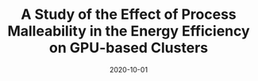 ---
title: "A Study of the Effect of Process Malleability in the Energy Efficiency on GPU-based Clusters"
collection: publications
permalink: /publication/2020-10-01-A-Study-of-the-Effect-of-Process-Malleability-in-the-Energy-Efficiency-on-GPU-based-Clusters
type: "journal"
date: 2020-10-01
venue: '<em>Journal of Supercomputing</em>(76), pp. 255-274'
citation: ' <strong>S. Iserte</strong>, and  K. Rojek, &quot;A Study of the Effect of Process Malleability in the Energy Efficiency on GPU-based Clusters.&quot; <em>Journal of Supercomputing</em>(76), pp. 255-274, Oct. 2020. ISSN: 0920-8542.'
---